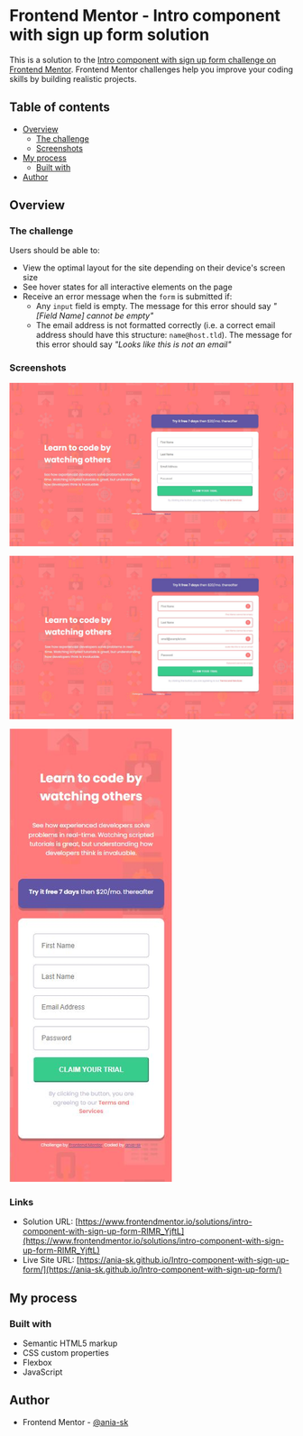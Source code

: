 # Frontend Mentor - Intro component with sign up form solution

This is a solution to the [Intro component with sign up form challenge on Frontend Mentor](https://www.frontendmentor.io/challenges/intro-component-with-signup-form-5cf91bd49edda32581d28fd1). Frontend Mentor challenges help you improve your coding skills by building realistic projects. 

## Table of contents

- [Overview](#overview)
  - [The challenge](#the-challenge)
  - [Screenshots](#screenshots)  
- [My process](#my-process)
  - [Built with](#built-with)
- [Author](#author)

## Overview

### The challenge

Users should be able to:

- View the optimal layout for the site depending on their device's screen size
- See hover states for all interactive elements on the page
- Receive an error message when the `form` is submitted if:
  - Any `input` field is empty. The message for this error should say *"[Field Name] cannot be empty"*
  - The email address is not formatted correctly (i.e. a correct email address should have this structure: `name@host.tld`). The message for this error should say *"Looks like this is not an email"*

### Screenshots

![](images/screenshot.jpg)

![](images/screenshot-error.jpg)

![](images/screenshot-mobile.jpg)

### Links

- Solution URL: [https://www.frontendmentor.io/solutions/intro-component-with-sign-up-form-RIMR_YjftL](https://www.frontendmentor.io/solutions/intro-component-with-sign-up-form-RIMR_YjftL)
- Live Site URL: [https://ania-sk.github.io/Intro-component-with-sign-up-form/](https://ania-sk.github.io/Intro-component-with-sign-up-form/)

## My process

### Built with

- Semantic HTML5 markup
- CSS custom properties
- Flexbox
- JavaScript

## Author

- Frontend Mentor - [@ania-sk](https://www.frontendmentor.io/profile/ania-sk)


